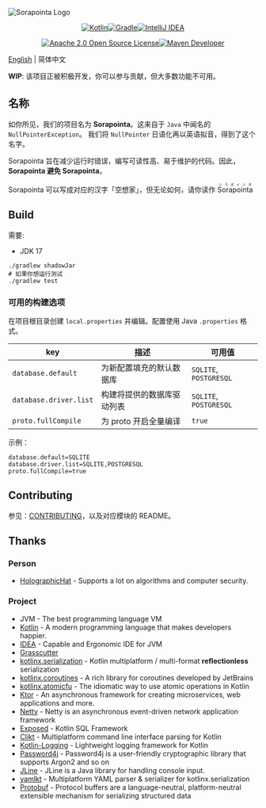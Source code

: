 <!--Logo-->

![Sorapointa Logo](https://socialify.git.ci/Sorapointa/Sorapointa/image?description=1&descriptionEditable=A%20server%20software%20re-implementation%20for%20a%20certain%20anime%20game%2C%20and%20avoid%20sorapointa&font=Bitter&forks=1&issues=1&logo=https%3A%2F%2Fuser-images.githubusercontent.com%2F62297254%2F171603732-a594e3e0-6968-485f-bb50-344ac7b3a57d.png&name=1&owner=1&pattern=Signal&pulls=1&stargazers=1&theme=Light)

<!--Badges-->

<p align="center">
<a href="https://kotlinlang.org"><img 
src="https://img.shields.io/badge/kotlin-%230095D5.svg?style=for-the-badge&logo=kotlin&logoColor=white" 
alt="Kotlin"/></a><a 
href="https://gradle.org/"><img 
src="https://img.shields.io/badge/Gradle-02303A.svg?style=for-the-badge&logo=Gradle&logoColor=white" 
alt="Gradle"/></a><a 
href="https://www.jetbrains.com/idea/"><img 
src="https://img.shields.io/badge/IDEA-000000.svg?style=for-the-badge&logo=intellij-idea&logoColor=white" 
alt="IntelliJ IDEA"/></a>
</p>

<p align="center">
<a 
href="https://www.apache.org/licenses/LICENSE-2.0"><img 
src="https://img.shields.io/badge/License-Apache2.0-lightgreen?style=for-the-badge&logo=opensourceinitiative&logoColor=white" 
alt="Apache 2.0 Open Source License"/></a><a 
href="https://s01.oss.sonatype.org/content/repositories/snapshots/moe/sdl/sorapointa/"><img 
src="https://img.shields.io/nexus/s/moe.sdl.sorapointa/sorapointa-core?logo=apache-maven&label=Maven%20Dev&server=https%3A%2F%2Fs01.oss.sonatype.org&style=for-the-badge" 
alt="Maven Developer"/></a>
</p>

<!--Content-->

[English](README.MD) | 简体中文

**WIP**: 该项目正被积极开发，你可以参与贡献，但大多数功能不可用。

## 名称

如你所见，我们的项目名为 **Sorapointa**。这来自于 `Java` 中闻名的 `NullPointerException`。
我们将 `NullPointer` 日语化再以英语拟音，得到了这个名字。

Sorapointa 旨在减少运行时错误，编写可读性高、易于维护的代码。因此，**Sorapointa 避免 Sorapointa**。

Sorapointa 可以写成对应的汉字「空想家」，但无论如何，请你读作 <ruby>Sorapointa<rt>ソラポインタ</rt></ruby>

## Build

需要:

- JDK 17

```shell
./gradlew shadowJar
# 如果你想运行测试
./gradlew test
```

### 可用的构建选项

在项目根目录创建 `local.properties` 并编辑。配置使用 Java `.properties` 格式。

| key                    | 描述                     | 可用值                    |
|------------------------|-------------------------|------------------------|
| `database.default`     | 为新配置填充的默认数据库    | `SQLITE`, `POSTGRESQL` |
| `database.driver.list` | 构建将提供的数据库驱动列表  | `SQLITE`, `POSTGRESQL` |
| `proto.fullCompile`    | 为 proto 开启全量编译     | `true`                 |

示例：

```properties
database.default=SQLITE
database.driver.list=SQLITE,POSTGRESQL
proto.fullCompile=true
```

## Contributing

参见：[CONTRIBUTING](./CONTRIBUTING.zh-CN.md)，以及对应模块的 README。

## Thanks

### Person

- [HolographicHat](https://github.com/HolographicHat) - Supports a lot on algorithms and computer security.

### Project

- JVM - The best programming language VM
- [Kotlin](https://github.com/JetBrains/kotlin) - A modern programming language that makes developers happier.
- [IDEA](https://www.jetbrains.com/idea/) - Capable and Ergonomic IDE for JVM
- [Grasscutter](https://github.com/Grasscutters/Grasscutter)
- [kotlinx.serialization](https://github.com/Kotlin/kotlinx.serialization) - Kotlin multiplatform / multi-format
  **reflectionless** serialization
- [kotlinx.coroutines](https://github.com/Kotlin/kotlinx.coroutines) - A rich library for coroutines developed by
  JetBrains
- [kotlinx.atomicfu](https://github.com/Kotlin/kotlinx.atomicfu) - The idiomatic way to use atomic operations in Kotlin
- [Ktor](https://github.com/ktorio/ktor) - An asynchronous framework for creating microservices, web applications and
  more.
- [Netty](https://netty.io/) - Netty is an asynchronous event-driven network application framework
- [Exposed](https://github.com/JetBrains/Exposed) - Kotlin SQL Framework
- [Clikt](https://github.com/ajalt/clikt/tree/master/clikt) - Multiplatform command line interface parsing for Kotlin
- [Kotlin-Logging](https://github.com/MicroUtils/kotlin-logging) - Lightweight logging framework for Kotlin
- [Password4j](https://github.com/Password4j/password4j) - Password4j is a user-friendly cryptographic library that
  supports Argon2 and so on
- [JLine](https://github.com/jline/jline3) - JLine is a Java library for handling console input.
- [yamlkt](https://github.com/him188/yamlkt) - Multiplatform YAML parser & serializer for kotlinx.serialization
- [Protobuf](https://developers.google.com/protocol-buffers) - Protocol buffers are a language-neutral, platform-neutral
  extensible mechanism for serializing structured data
